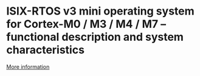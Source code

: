 # ISIX-RTOS v3 mini operating system for Cortex-M0 / M3 / M4 / M7 – functional description and system characteristics

[More information](https://www.emsyslabs.com/isix-rtos-v3-mini-operating-system-for-cortex-m0-m3-m4-m7-functional-description-and-system-characteristics/)
